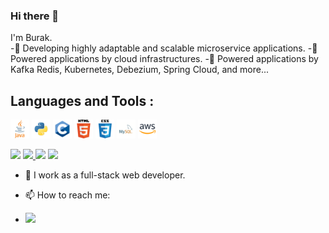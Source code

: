 ### Hi there 👋

<!--
**phyex0/phyex0** is a ✨ _special_ ✨ repository because its `README.md` (this file) appears on your GitHub profile.

Here are some ideas to get you started:

- 🔭 I’m currently working on ...
- 🌱 I’m currently learning ...
- 👯 I’m looking to collaborate on ...
- 🤔 I’m looking for help with ...
- 💬 Ask me about ...
- 📫 How to reach me: ...
- 😄 Pronouns: ...
- ⚡ Fun fact: ...
-->


I'm Burak.<br>
-🌱 Developing highly adaptable and scalable microservice applications.
-🌱 Powered applications by cloud infrastructures.
-🌱 Powered applications by Kafka Redis, Kubernetes, Debezium, Spring Cloud, and more... 

## Languages and Tools :
<p>

<img src="https://raw.githubusercontent.com/github/explore/80688e429a7d4ef2fca1e82350fe8e3517d3494d/topics/java/java.png" width="30px">
<img src="https://raw.githubusercontent.com/github/explore/80688e429a7d4ef2fca1e82350fe8e3517d3494d/topics/python/python.png" width="30px">
<img src="https://raw.githubusercontent.com/github/explore/80688e429a7d4ef2fca1e82350fe8e3517d3494d/topics/c/c.png" width="30px">
<img src="https://raw.githubusercontent.com/github/explore/80688e429a7d4ef2fca1e82350fe8e3517d3494d/topics/html/html.png" width="30px">
<img src="https://raw.githubusercontent.com/github/explore/80688e429a7d4ef2fca1e82350fe8e3517d3494d/topics/css/css.png" width="30px">
<img src="https://raw.githubusercontent.com/github/explore/80688e429a7d4ef2fca1e82350fe8e3517d3494d/topics/mysql/mysql.png" width="30px">
<img src="https://raw.githubusercontent.com/github/explore/80688e429a7d4ef2fca1e82350fe8e3517d3494d/topics/aws/aws.png" width="30px">
 
</p>

 



<a href="https://github.com/phyex0" target="_blank" ><img src="https://img.shields.io/badge/GitHub-100000?style=for-the-badge&logo=github&logoColor=white"></a>
<a href="https://www.hackerrank.com/19_Kzarka?hr_r=1" target="_blank"><img src="https://img.shields.io/badge/-Hackerrank-2EC866?style=for-the-badge&logo=HackerRank&logoColor=white">
</a>
<a  href ="https://www.codewars.com/users/hburak_06" target="_blank"><img src="https://www.codewars.com/users/hburak_06/badges/micro"></a>
<a href ="https://leetcode.com/hburak_06/" target="_blank"><img src = "https://img.shields.io/badge/hburak_0-LeetCode-orange?style=for-the-badge&logo=leetcode"></a>  


- 👯 I work as a full-stack web developer.

- 📫 How to reach me: 
- <a href="https://www.linkedin.com/in/burakyesildal/" target="_blank" ><img src="https://img.shields.io/badge/LinkedIn-0077B5?style=for-the-badge&logo=linkedin&logoColor=white" ></a>



